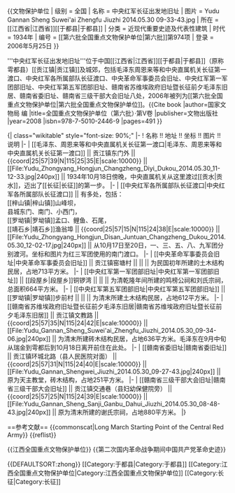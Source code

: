 {{文物保护单位
| 级别 = 全国
| 名称 = 中央红军长征出发地旧址
| 图片 = Yudu Gannan Sheng Suwei'ai Zhengfu Jiuzhi 2014.05.30 09-33-43.jpg
| 所在 = [[江西省|江西省]][[于都县|于都县]]
| 分类 = 近现代重要史迹及代表性建筑
| 时代 = 1934年
| 编号 = [[第六批全国重点文物保护单位|第六批]]第974项
| 登录 = 2006年5月25日
}}

'''中央红军长征出发地旧址'''位于中国[[江西省|江西省]][[于都县|于都县]]（原称雩都县）[[贡江镇|贡江镇]]及城郊，包括毛泽东周恩来等和中央直属机关长征第一渡口、中央红军各所属部队长征渡口、中央革命军事委员会旧址、中央红军第一军团部旧址、中央红军第五军团部旧址、赣南省苏维埃政府旧址暨长征前夕毛泽东旧居、赣南省委旧址、赣南省三级干部大会旧址八处，2006年被列为[[第六批全国重点文物保护单位|第六批全国重点文物保护单位]]。<ref>{{Cite book |author=国家文物局 编 |title=全国重点文物保护单位（第六批）·第Ⅴ卷 |publisher=文物出版社 |year=2008 |isbn=978-7-5010-2446-9 |pages=491 }}</ref>

{| class="wikitable" style="font-size: 90%;"
|-
! 名称 !! 地址 !! 坐标 !! 图片  !! 说明
|-
| [[毛泽东、周恩来等和中央直属机关长征第一渡口|毛泽东、周恩来等和中央直属机关长征第一渡口]] || 贡江镇东门外 || {{coord|25|57|39|N|115|25|35|E|scale:10000}} || [[File:Yudu_Zhongyang_Hongjun_Changzheng_Diyi_Dukou_2014.05.30_11-12-33.jpg|240px]] || 1934年10月18日傍晚，中央直属机关从这里渡过[[贡水|贡水]]，迈出了[[长征|长征]]的第一步。
|-
| [[中央红军各所属部队长征渡口|中央红军各所属部队长征渡口]] || 有多处，包括：<br />[[梓山镇|梓山镇]]山峰坝，<br />县城东门、南门、小西门，<br />[[罗坳镇|罗坳镇]]孟口、鲤鱼、石尾，<br />[[靖石乡|靖石乡]]渔翁埠 || {{coord|25|57|15|N|115|24|38|E|scale:10000}} || [[File:Yudu_Zhongyang_Hongjun_Disan_Juntuan_Changzheng_Dukou_2014.05.30_12-02-17.jpg|240px]] || 从10月17日至20日，一、三、五、八、九军团分别渡河。坐标和图片为红三军团使用的南门渡口。
|-
| [[中央革命军事委员会旧址|中央革命军事委员会旧址]] || 贡江镇窑塘村 ||  ||  || 为民国初年所建的土木结构民居，占地713平方米。
|-
| [[中央红军第一军团部旧址|中央红军第一军团部旧址]] || [[段屋乡|段屋乡]]铜锣湾 ||  ||  || 为清乾隆年间所建的鸣榜公祠和刘氏宗祠，总面积664平方米。
|-
| [[中央红军第五军团部旧址|中央红军第五军团部旧址]] || [[罗坳镇|罗坳镇]]步前村 ||  ||  || 为清末所建土木结构民居，占地612平方米。
|-
| [[赣南省苏维埃政府旧址暨长征前夕毛泽东旧居|赣南省苏维埃政府旧址暨长征前夕毛泽东旧居]] || 贡江镇文教路 || {{coord|25|57|35|N|115|24|42|E|scale:10000}} || [[File:Yudu_Gannan_Sheng_Suwei'ai_Zhengfu_Jiuzhi_2014.05.30_09-34-06.jpg|240px]] || 为清末所建砖木结构民居，占地636平方米。毛泽东在9月中旬从瑞金到雩都后到10月18日离开前住在此处。
|-
| [[赣南省委旧址|赣南省委旧址]] || 贡江镇环城北路（县人民医院对面） || {{coord|25|57|31|N|115|24|40|E|scale:10000}} || [[File:Yudu_Gannan_Shengwei_Jiuzhi_2014.05.30_09-27-43.jpg|240px]] || 原为天主教堂，砖木结构，占地251平方米。
|-
| [[赣南省三级干部大会旧址|赣南省三级干部大会旧址]] || 贡江镇交通巷（县妇幼保健院旁） || {{coord|25|57|25|N|115|24|39|E|scale:10000}} || [[File:Yudu_Gannan_Sheng_Sanji_Ganbu_Dahui_Jiuzhi_2014.05.30_08-48-43.jpg|240px]] || 原为清末所建的谢氏宗祠，占地880平方米。
|}

==参考文献==
{{commonscat|Long March Starting Point of the Central Red Army}}
{{reflist}}

{{江西全国重点文物保护单位}}
{{第二次国内革命战争期间中国共产党革命史迹}}

{{DEFAULTSORT:zhong}}
[[Category:于都县|Category:于都县]]
[[Category:江西全国重点文物保护单位|Category:江西全国重点文物保护单位]]
[[Category:长征|Category:长征]]